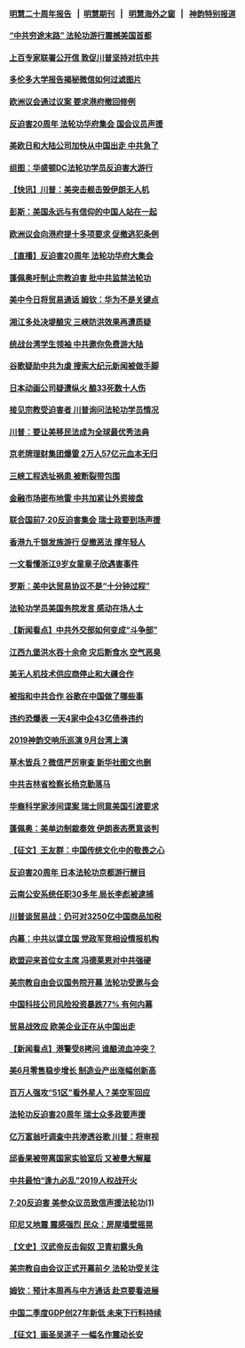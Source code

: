 #### [明慧二十周年报告](https://github.com/gfw-breaker/mh-reports/blob/master/README.md?t=07190949) &nbsp;&nbsp;|&nbsp;&nbsp;[明慧期刊](https://github.com/gfw-breaker/mh-qikan) &nbsp;&nbsp;|&nbsp;&nbsp; [明慧海外之窗](https://github.com/gfw-breaker/mh-news/blob/master/README.md?t=07190949) &nbsp;&nbsp;|&nbsp;&nbsp; [神韵特别报道](https://github.com/gfw-breaker/mh-news/blob/master/shenyun.md?t=07190949) 

#### [“中共穷途末路” 法轮功游行震撼美国首都](../pages/nf4514/n11394281.md?t=07190949) 

#### [上百专家联署公开信 敦促川普坚持对抗中共](../pages/nf4514/n11394859.md?t=07190949) 

#### [多伦多大学报告揭秘微信如何过滤图片](../pages/nf4514/n11391198.md?t=07190949) 

#### [欧洲议会通过议案 要求港府撤回修例](../pages/nf4514/n11394258.md?t=07190949) 

#### [反迫害20周年 法轮功华府集会 国会议员声援](../pages/nf4514/n11394202.md?t=07190949) 

#### [美欧日和大陆公司加快从中国出走 中共急了](../pages/nf4514/n11393790.md?t=07190949) 

#### [组图：华盛顿DC法轮功学员反迫害大游行](../pages/nf4514/n11393926.md?t=07190949) 

#### [【快讯】川普：美突击舰击毁伊朗无人机](../pages/nf4514/n11393964.md?t=07190949) 

#### [彭斯：美国永远与有信仰的中国人站在一起](../pages/nf4514/n11393834.md?t=07190949) 

#### [欧洲议会向港府提十多项要求 促撤逃犯条例](../pages/nf4514/n11393122.md?t=07190949) 

#### [【直播】反迫害20周年 法轮功华府大集会](../pages/nf4514/n11386430.md?t=07190949) 

#### [蓬佩奥吁制止宗教迫害 批中共监禁法轮功](../pages/nf4514/n11393342.md?t=07190949) 

#### [美中今日将贸易通话 姆钦：华为不是关键点](../pages/nf4514/n11393282.md?t=07190949) 

#### [湘江多处决堤酿灾 三峡防洪效果再遭质疑](../pages/nf4514/n11391639.md?t=07190949) 

#### [统战台湾学生领袖 中共邀你免费游大陆](../pages/nf4514/n11389625.md?t=07190949) 

#### [谷歌疑助中共为虐 搜索大纪元新闻被做手脚](../pages/nf4514/n11390824.md?t=07190949) 

#### [日本动画公司疑遭纵火 酿33死数十人伤](../pages/nf4514/n11392533.md?t=07190949) 

#### [接见宗教受迫害者 川普询问法轮功学员情况](../pages/nf4514/n11391208.md?t=07190949) 

#### [川普：要让美移民法成为全球最优秀法典](../pages/nf4514/n11391947.md?t=07190949) 

#### [京老牌理财集团爆雷 2万人57亿元血本无归](../pages/nf4514/n11392035.md?t=07190949) 

#### [三峡工程选址祸患 被断裂带包围](../pages/nf4514/n11391118.md?t=07190949) 

#### [金融市场密布地雷 中共加紧让外资接盘](../pages/nf4514/n11391434.md?t=07190949) 

#### [联合国前7‧20反迫害集会 瑞士政要到场声援](../pages/nf4514/n11391543.md?t=07190949) 

#### [香港九千银发族游行 促撤恶法 撑年轻人](../pages/nf4514/n11391448.md?t=07190949) 

#### [一文看懂浙江9岁女童章子欣遇害事件](../pages/nf4514/n11389486.md?t=07190949) 

#### [罗斯：美中达贸易协议不是“十分钟过程”](../pages/nf4514/n11391165.md?t=07190949) 

#### [法轮功学员美国务院发言 感动在场人士](../pages/nf4514/n11391241.md?t=07190949) 

#### [【新闻看点】中共外交部如何变成“斗争部”](../pages/nf4514/n11390525.md?t=07190949) 

#### [江西九堡洪水吞十余命 灾后断食水 空气恶臭](../pages/nf4514/n11390633.md?t=07190949) 

#### [美无人机技术供应商停止和大疆合作](../pages/nf4514/n11390783.md?t=07190949) 

#### [被指和中共合作 谷歌在中国做了哪些事](../pages/nf4514/n11390549.md?t=07190949) 

#### [违约恐爆表 一天4家中企43亿债券违约](../pages/nf4514/n11390527.md?t=07190949) 

#### [2019神韵交响乐巡演 9月台湾上演](../pages/nf4514/n11390652.md?t=07190949) 

#### [草木皆兵？微信严厉审查 新华社图文也删](../pages/nf4514/n11390630.md?t=07190949) 

#### [中共吉林省检察长杨克勤落马](../pages/nf4514/n11390025.md?t=07190949) 

#### [华裔科学家涉间谍案 瑞士同意美国引渡要求](../pages/nf4514/n11389956.md?t=07190949) 

#### [蓬佩奥：美单边制裁奏效 伊朗表态愿意谈判](../pages/nf4514/n11389584.md?t=07190949) 

#### [【征文】王友群：中国传统文化中的敬畏之心](../pages/nf4514/n11145015.md?t=07190949) 

#### [反迫害20周年 日本法轮功京都游行醒目](../pages/nf4514/n11389747.md?t=07190949) 

#### [云南公安系统任职30多年 局长李彪被逮捕](../pages/nf4514/n11389659.md?t=07190949) 

#### [川普谈贸易战：仍可对3250亿中国商品加税](../pages/nf4514/n11389051.md?t=07190949) 

#### [内幕：中共以谍立国 党政军竞相设情报机构](../pages/nf4514/n11385217.md?t=07190949) 

#### [欧盟迎来首位女主席 冯德莱恩对中共强硬](../pages/nf4514/n11389112.md?t=07190949) 

#### [美宗教自由会议国务院开幕 法轮功受邀与会](../pages/nf4514/n11388662.md?t=07190949) 

#### [中国科技公司风险投资暴跌77% 有何内幕](../pages/nf4514/n11387891.md?t=07190949) 

#### [贸易战效应 欧美企业正在从中国出走](../pages/nf4514/n11389015.md?t=07190949) 

#### [【新闻看点】港警受8拷问 谁酿流血冲突？](../pages/nf4514/n11388701.md?t=07190949) 

#### [美6月零售稳步增长 制造业产出涨幅创新高](../pages/nf4514/n11388696.md?t=07190949) 

#### [百万人强攻“51区”看外星人？美空军回应](../pages/nf4514/n11388537.md?t=07190949) 

#### [法轮功反迫害20周年 瑞士众多政要声援](../pages/nf4514/n11387961.md?t=07190949) 

#### [亿万富翁吁调查中共渗透谷歌 川普：将审视](../pages/nf4514/n11388500.md?t=07190949) 

#### [邱香果被带离国家实验室后 又被曼大解雇](../pages/nf4514/n11388297.md?t=07190949) 

#### [中共最怕“逢九必乱”2019人权战开火](../pages/nf4514/n11385248.md?t=07190949) 

#### [7‧20反迫害 美参众议员致信声援法轮功(1)](../pages/nf4514/n11387274.md?t=07190949) 

#### [印尼又地震 震感强烈 民众：房屋墙壁摇晃](../pages/nf4514/n11387747.md?t=07190949) 

#### [【文史】汉武帝反击匈奴 卫青初露头角](../pages/nf4514/n8192338.md?t=07190949) 

#### [美宗教自由会议正式开幕前夕 法轮功受关注](../pages/nf4514/n11387595.md?t=07190949) 

#### [姆钦：预计本周再与中方通话 赴京要看进展](../pages/nf4514/n11386717.md?t=07190949) 

#### [中国二季度GDP创27年新低 未来下行料持续](../pages/nf4514/n11386630.md?t=07190949) 

#### [【征文】画圣吴道子 一幅名作震动长安](../pages/nf4514/n11145636.md?t=07190949) 

